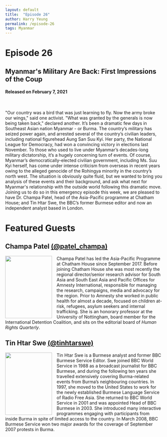 ```yaml
---
layout: default
title:  "Episode 26"
author: Harry Yeung
permalink: /episode-26
tags: Myanmar
---
```


<head>
  <meta name="twitter:card" content="summary" />
  <meta name="twitter:site" content="@AsiaMattersPod" />
  <meta name="twitter:title" content="Episode 26 | Myanmar's Military Are Back: First Impressions of the Coup" />
  <meta name="twitter:description" content="It’s been a dramatic few days in Southeast Asian nation Myanmar - or Burma. The country’s military has seized power again, and arrested several of the country’s civilian leaders, including national figurehead Aung San Suu Kyi. Her party" />
  <meta name="twitter:image" content="https://user-images.githubusercontent.com/67763587/97117453-1b73b880-16c1-11eb-8dfb-30e8781bf66c.png" />
</head>

# Episode 26
## Myanmar's Military Are Back: First Impressions of the Coup
#### Released on February 7, 2021

<div id="buzzsprout-player-7727740"></div>
<script src="https://www.buzzsprout.com/699187/7727740-myanmar-s-military-are-back-first-impressions-of-the-coup.js?container_id=buzzsprout-player-7727740&player=small" type="text/javascript" charset="utf-8"></script>
<br>

"Our country was a bird that was just learning to fly. Now the army broke our wings," said one activist. "What was granted by the generals is now being taken back," declared another. It’s been a dramatic few days in Southeast Asian nation Myanmar - or Burma. The country’s military has seized power again, and arrested several of the country’s civilian leaders, including national figurehead Aung San Suu Kyi. Her party, the National League for Democracy, had won a convincing victory in elections last November. To those who used to live under Myanmar’s decades-long military dictatorship, it’s a hugely concerning turn of events. Of course, Myanmar’s democratically-elected civilian government, including Ms. Suu Kyi herself, has come under intense criticism from overseas in recent years owing to the alleged genocide of the Rohingya minority in the country’s north west. The situation is obviously quite fluid, but we wanted to bring you analysis of these events and their background, and ask what next for Myanmar's relationship with the outside world following this dramatic move. Joining us to do so in this emergency episode this week, we are pleased to have Dr. Champa Patel, head of the Asia-Pacific programme at Chatham House; and Tin Htar Swe, the BBC’s former Burmese editor and now an independent analyst based in London.

# Featured Guests

## Champa Patel [(@patel_champa)](https://twitter.com/patel_champa)

<img src="https://user-images.githubusercontent.com/67763587/107160292-402b2d80-694a-11eb-8f87-5ccfe05fe48e.png"
  style="width:150px;height:200px;margin-right:15px;"
  align="left" />
  <p>Champa Patel has led the Asia-Pacific Programme at Chatham House since September 2017. Before joining Chatham House she was most recently the regional director/senior research advisor for South Asia and South East Asia and Pacific Offices for Amnesty International, responsible for managing the research, campaigns, media and advocacy for the region. Prior to Amnesty she worked in public health for almost a decade, focused on children at-risk, refugees, asylum seekers and internal trafficking. She is an honorary professor at the University of Nottingham, board member for the International Detention Coalition, and sits on the editorial board of <i>Human Rights Quarterly</i>.</p>

## Tin Htar Swe [(@tinhtarswe)](https://twitter.com/tinhtarswe)

<img src="https://user-images.githubusercontent.com/67763587/107160493-6d2c1000-694b-11eb-8a78-348dbb1b6d01.png"
  style="width:150px;height:200px;margin-right:15px;"
  align="left" />
  <p>Tin Htar Swe is a Burmese analyst and former BBC Burmese Service Editor. Swe joined BBC World Service in 1988 as a broadcast journalist for BBC Burmese, and during the following ten years she travelled extensively covering Burma-related events from Burma’s neighbouring countries. In 1997, she moved to the United States to work for the newly established Burmese Language Service of Radio Free Asia. She returned to BBC World Service in 2001 and was appointed Head of BBC Burmese in 2003. She introduced many interactive programmes engaging with participants from inside Burma in spite of limited access to the country. In March 2008, BBC Burmese Service won two major awards for the coverage of September 2007 protests in Burma. </p>
